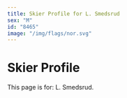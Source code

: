 ```yaml
---
title: Skier Profile for L. Smedsrud
sex: "M"
id: "8465"
image: "/img/flags/nor.svg" 
---
```


# Skier Profile

This page is for: L. Smedsrud.
    